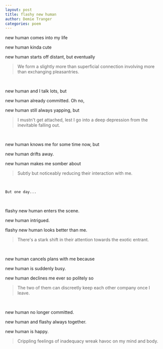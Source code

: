 ```yaml
---
layout: post
title: flashy new human
author: Demie Tranger
categories: poem
---
```


new human comes into my life

new human kinda cute

new human starts off distant, but eventually

> We form a slightly more than superficial connection involving more than exchanging pleasantries.

<br>

new human and I talk lots, but

new human already committed. Oh no,

new human still always yapping, but

> I mustn't get attached, lest I go into a deep depression from the inevitable falling out.

<br>

new human knows me for some time now, but

new human drifts away.

new human makes me somber about

> Subtly but noticeably reducing their interaction with me.

<br>

```But one day...```

<br>

flashy new human enters the scene.

new human intrigued.

flashy new human looks better than me.

> There's a stark shift in their attention towards the exotic entrant.

<br>

new human cancels plans with me because

new human is suddenly busy.

new human declines me ever so politely so

> The two of them can discreetly keep each other company once I leave.

<br>

new human no longer committed.

new human and flashy always together.

new human is happy.

> Crippling feelings of inadequacy wreak havoc on my mind and body.
